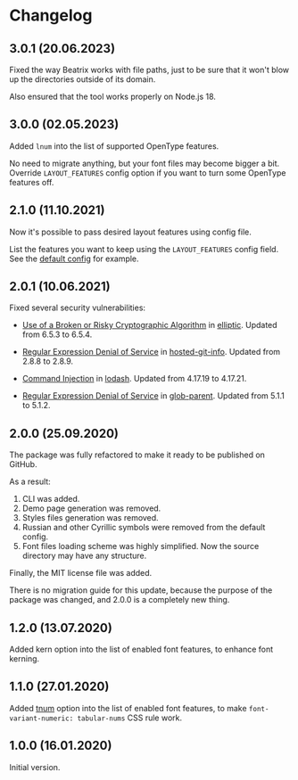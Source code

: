 # Changelog

## 3.0.1 (20.06.2023)

Fixed the way Beatrix works with file paths, just to be sure that it won't blow up the directories outside of its domain.

Also ensured that the tool works properly on Node.js 18.


## 3.0.0 (02.05.2023)

Added `lnum` into the list of supported OpenType features.

No need to migrate anything, but your font files may become bigger a bit. 
Override `LAYOUT_FEATURES` config option if you want to turn some OpenType features off.


## 2.1.0 (11.10.2021)

Now it's possible to pass desired layout features using config file. 

List the features you want to keep using the `LAYOUT_FEATURES` config field. 
See the [default config](https://github.com/funbox/beatrix/blob/1c645bd42e686eb5818831be86f41003bc56ff0d/lib/default-config.js#L65) for example.


## 2.0.1 (10.06.2021)

Fixed several security vulnerabilities:

- [Use of a Broken or Risky Cryptographic Algorithm](https://github.com/advisories/GHSA-r9p9-mrjm-926w) in [elliptic](https://github.com/indutny/elliptic). Updated from 6.5.3 to 6.5.4.

- [Regular Expression Denial of Service](https://github.com/advisories/GHSA-43f8-2h32-f4cj) in [hosted-git-info](https://github.com/npm/hosted-git-info). Updated from 2.8.8 to 2.8.9.

- [Command Injection](https://github.com/advisories/GHSA-35jh-r3h4-6jhm) in [lodash](https://github.com/lodash/lodash). Updated from 4.17.19 to 4.17.21.

- [Regular Expression Denial of Service](https://www.npmjs.com/advisories/1751) in [glob-parent](https://www.npmjs.com/package/glob-parent). Updated from 5.1.1 to 5.1.2.


## 2.0.0 (25.09.2020)

The package was fully refactored to make it ready to be published on GitHub.

As a result:
1. CLI was added.
2. Demo page generation was removed.
3. Styles files generation was removed.
4. Russian and other Cyrillic symbols were removed from the default config.
5. Font files loading scheme was highly simplified. Now the source directory may have any structure.

Finally, the MIT license file was added.

There is no migration guide for this update, because the purpose of the package was changed,
and 2.0.0 is a completely new thing.


## 1.2.0 (13.07.2020)

Added kern option into the list of enabled font features, to enhance font kerning.


## 1.1.0 (27.01.2020)

Added [tnum](https://docs.microsoft.com/en-us/typography/opentype/spec/features_pt#tag-tnum) option
into the list of enabled font features, to make `font-variant-numeric: tabular-nums` CSS rule work.


## 1.0.0 (16.01.2020)

Initial version.
